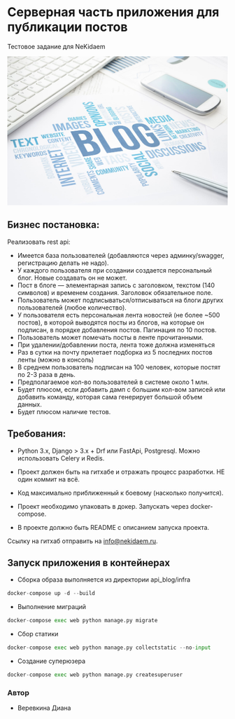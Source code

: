 # Серверная часть приложения для публикации постов
Тестовое задание для NeKidaem

 <img src="blog_photo.jpg">

## Бизнес постановка:

Реализовать rest api:

- Имеется база пользователей (добавляются через админку/swagger, 
регистрацию делать не надо).
- У каждого пользователя при создании создается персональный блог. 
Новые создавать он не может.
- Пост в блоге — элементарная запись с заголовком, текстом (140 символов) 
и временем создания. Заголовок обязательное поле.
- Пользователь может подписываться/отписываться на блоги других пользователей 
(любое количество).
- У пользователя есть персональная лента новостей (не более ~500 постов), 
в которой выводятся посты из блогов, на которые он подписан, в порядке 
добавления постов. Пагинация по 10 постов.
- Пользователь может помечать посты в ленте прочитанными.
- При удалении/добавлении поста, лента тоже должна изменяться
- Раз в сутки на почту прилетает подборка из 5 последних постов ленты 
(можно в консоль)
- В среднем пользователь подписан на 100 человек, которые постят по 2-3 раза в 
день.
- Предполагаемое кол-во пользователей в системе около 1 млн.
- Будет плюсом, если добавить дамп с большим кол-вом записей или добавить 
команду, которая сама генерирует большой объем данных.
- Будет плюсом наличие тестов.

## Требования:

- Python 3.x, Django > 3.х + Drf или FastApi, Postgresql. Можно использовать 
Celery и Redis. 

- Проект должен быть на гитхабе и отражать процесс разработки. НЕ один коммит 
на всё.

- Код максимально приближенный к боевому (насколько получится).

- Проект необходимо упаковать в докер. Запускать через docker-compose.

- В проекте должно быть README с описанием запуска проекта.

Ссылку на гитхаб отправить на info@nekidaem.ru.

## Запуск приложения в контейнерах
- Сборка образа выполняется из директории api_blog/infra

```python 
docker-compose up -d --build 
```

- Выполнение миграций

``` python 
docker-compose exec web python manage.py migrate
```

- Сбор статики 

``` python 
docker-compose exec web python manage.py collectstatic --no-input
```

- Создание суперюзера

```python 
docker-compose exec web python manage.py createsuperuser
```

### Автор
- Веревкина Диана
